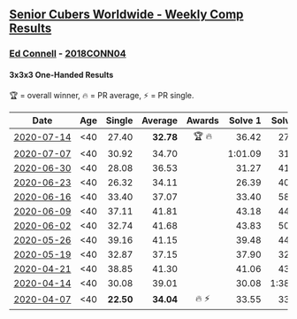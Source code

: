 <style>table {white-space: nowrap;}</style>

## [Senior Cubers Worldwide - Weekly Comp Results](/scw-comp/results/)
### [Ed Connell](README.md) - [2018CONN04](https://www.worldcubeassociation.org/persons/2018CONN04?event=333oh)
#### 3x3x3 One-Handed Results

<span style="white-space: nowrap;">🏆 = overall winner</span>, <span style="white-space: nowrap;">🔥 = PR average</span>, <span style="white-space: nowrap;">⚡ = PR single</span>.

| Date | Age | Single | Average | Awards | Solve 1 | Solve 2 | Solve 3 | Solve 4 | Solve 5 | Video |
| :--: | :--: | --: | --: | :--: | --: | --: | --: | --: | --: | :-- |
| [2020-07-14](../../results/2020-07-14/333oh.md) | <40 | 27.40 | **32.78** | 🏆 🔥 | 36.42 | 27.40 | 45.09 | 30.96 | 30.96 | [Desktop](https://www.facebook.com/events/1157754364595802/permalink/1161736094197629) / [Mobile](https://m.facebook.com/events/1157754364595802?view=permalink&id=1161736094197629) |
| [2020-07-07](../../results/2020-07-07/333oh.md) | <40 | 30.92 | 34.70 |  | 1:01.09 | 31.12 | 38.33 | 30.92 | 34.66 | [Desktop](https://www.facebook.com/events/271667090769235/permalink/274228190513125) / [Mobile](https://m.facebook.com/events/271667090769235?view=permalink&id=274228190513125) |
| [2020-06-30](../../results/2020-06-30/333oh.md) | <40 | 28.08 | 36.53 |  | 31.27 | 41.00 | 37.33 | 28.08 | 50.80 | [Desktop](https://www.facebook.com/events/679860472562391/permalink/682340925647679) / [Mobile](https://m.facebook.com/events/679860472562391?view=permalink&id=682340925647679) |
| [2020-06-23](../../results/2020-06-23/333oh.md) | <40 | 26.32 | 34.11 |  | 26.39 | 40.63 | 36.08 | 39.87 | 26.32 | [Desktop](https://www.facebook.com/events/722150235200875/permalink/724951148254117) / [Mobile](https://m.facebook.com/events/722150235200875?view=permalink&id=724951148254117) |
| [2020-06-16](../../results/2020-06-16/333oh.md) | <40 | 33.40 | 37.07 |  | 33.40 | 58.01 | 37.75 | 38.54 | 34.91 | [Desktop](https://www.facebook.com/events/604103587178706/permalink/607132633542468) / [Mobile](https://m.facebook.com/events/604103587178706?view=permalink&id=607132633542468) |
| [2020-06-09](../../results/2020-06-09/333oh.md) | <40 | 37.11 | 41.81 |  | 43.18 | 44.82 | 37.11 | 43.93 | 38.31 | [Desktop](https://www.facebook.com/events/903549840109576/permalink/906641523133741) / [Mobile](https://m.facebook.com/events/903549840109576?view=permalink&id=906641523133741) |
| [2020-06-02](../../results/2020-06-02/333oh.md) | <40 | 32.74 | 41.68 |  | 43.83 | 50.27 | 41.46 | 32.74 | 39.74 | [Desktop](https://www.facebook.com/events/3373950429496747/permalink/3381573405401116) / [Mobile](https://m.facebook.com/events/3373950429496747?view=permalink&id=3381573405401116) |
| [2020-05-26](../../results/2020-05-26/333oh.md) | <40 | 39.16 | 41.15 |  | 39.48 | 44.29 | 44.58 | 39.16 | 39.67 | [Desktop](https://www.facebook.com/events/688407551989463/permalink/691149815048570) / [Mobile](https://m.facebook.com/events/688407551989463?view=permalink&id=691149815048570) |
| [2020-05-19](../../results/2020-05-19/333oh.md) | <40 | 32.87 | 37.15 |  | 37.90 | 32.97 | 40.59 | 46.65 | 32.87 | [Desktop](https://www.facebook.com/events/1880761498725633/permalink/1885626538239129) / [Mobile](https://m.facebook.com/events/1880761498725633?view=permalink&id=1885626538239129) |
| [2020-04-21](../../results/2020-04-21/333oh.md) | <40 | 38.85 | 41.30 |  | 41.06 | 43.74 | 39.11 | 45.25 | 38.85 | [Desktop](https://www.facebook.com/events/880278499062375/permalink/883221008768124) / [Mobile](https://m.facebook.com/events/880278499062375?view=permalink&id=883221008768124) |
| [2020-04-14](../../results/2020-04-14/333oh.md) | <40 | 30.08 | 39.01 |  | 30.08 | 1:38.59 | 46.42 | 39.87 | 30.75 | [Desktop](https://www.facebook.com/events/982619255468618/permalink/985752388488638) / [Mobile](https://m.facebook.com/events/982619255468618?view=permalink&id=985752388488638) |
| [2020-04-07](../../results/2020-04-07/333oh.md) | <40 | **22.50** | **34.04** | 🔥 ⚡ | 33.55 | 33.95 | **22.50** | 40.72 | 34.62 | [Desktop](https://www.facebook.com/events/682716079141575/permalink/684177285662121) / [Mobile](https://m.facebook.com/events/682716079141575?view=permalink&id=684177285662121) |


<!-- Global site tag (gtag.js) - Google Analytics -->
<script async src="https://www.googletagmanager.com/gtag/js?id=UA-86348435-3"></script>
<script>window.dataLayer = window.dataLayer || []; function gtag() {dataLayer.push(arguments);} gtag('js', new Date()); gtag('config', 'UA-86348435-3');</script>
